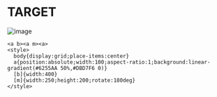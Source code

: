 # TARGET

![image](https://github.com/user-attachments/assets/2a81f1ce-d05b-47d5-aa57-cb0948762eed)

```
<a b><a m><a>
<style>
  body{display:grid;place-items:center}
  a{position:absolute;width:100;aspect-ratio:1;background:linear-gradient(#6255AA 50%,#DBD7F6 0)}
  [b]{width:400}
  [m]{width:250;height:200;rotate:180deg}
</style>
```
